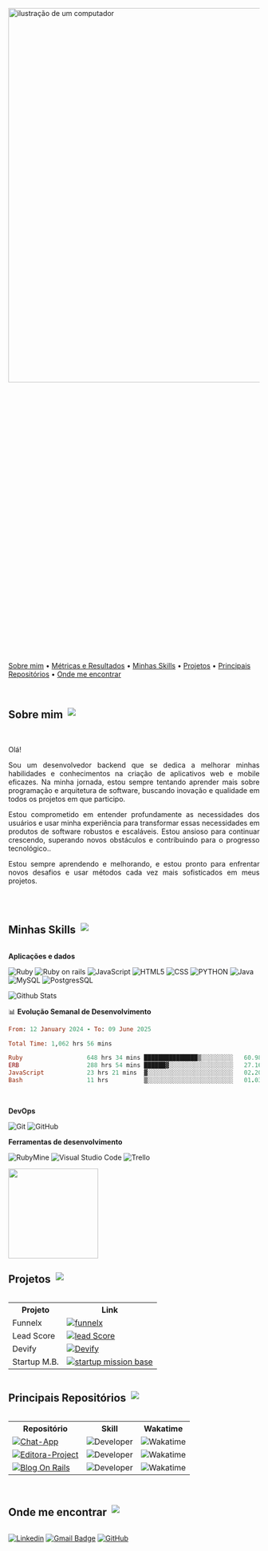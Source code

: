 <a name="top"></a>

<div style="display: flex; flex-direction: column; align-items: center;">
  <img src="https://raw.githubusercontent.com/MicaelliMedeiros/micaellimedeiros/master/image/computer-illustration.png" alt="ilustração de um computador" min-width="400px" max-width="400px" width="750px" align="middle" style="margin-bottom: 500px;">
  &nbsp;&nbsp;&nbsp;  
</p>
  <div>
    <p>
      <a href="#sobre-Mim">Sobre mim</a> •
      <a href="#metricas-e-resultados">Métricas e Resultados</a> • 
      <a href="#linguagens">Minhas Skills</a> • 
      <a href="#projetos">Projetos</a> • 
      <a href="#principais-repositorios">Principais Repositórios</a> • 
      <a href="#contato">Onde me encontrar</a>
    </p>
  </div>
</div>

<br>

<div style="display: flex; align-items: center;">
  <h2 id="sobre-mim" style="margin-right: 10px;">Sobre mim</h2>
  <a href="#top">
    <img src="https://img.shields.io/badge/Back%20to%20top-8A2BE2"> 
  </a>
</div>
<div style="text-align: justify;">
  <!--  <img align="right" alt="Coding" width="260" src="https://github.com/AngeloSouza1/tmp/blob/main/vista.jpg" > -->
  <br>
  <p>Olá!</p>

  <p>Sou um desenvolvedor backend que se dedica a melhorar minhas habilidades e conhecimentos na criação de aplicativos web e mobile eficazes. Na minha jornada, estou sempre tentando aprender mais sobre programação e arquitetura de software, buscando inovação e qualidade em todos os projetos em que participo.</p>

  <p>Estou comprometido em entender profundamente as necessidades dos usuários e usar minha experiência para transformar essas necessidades em produtos de software robustos e escaláveis. Estou ansioso para continuar crescendo, superando novos obstáculos e contribuindo para o progresso tecnológico..</p>

  <p>Estou sempre aprendendo e melhorando, e estou pronto para enfrentar novos desafios e usar métodos cada vez mais sofisticados em meus projetos.</p>
</div>

<br>


<br>

<div style="display: flex; align-items: center;">
  <h2 id="Minhas-Skills" style="margin-right: 10px;">Minhas Skills</h2>
  <a href="#top">
    <img src="https://img.shields.io/badge/Back%20to%20top-8A2BE2"> 
  </a>
</div>
</p>

**Aplicações e dados**

![Ruby](https://img.shields.io/badge/Ruby-333333?style=flat&logo=ruby&logoColor=red)
![Ruby on rails](https://img.shields.io/badge/Ruby_on_Rails-333333?style=flat&logo=ruby-on-rails&logoColor=red)
![JavaScript](https://img.shields.io/badge/-JavaScript-333333?style=flat&logo=javascript)
![HTML5](https://img.shields.io/badge/-HTML5-333333?style=flat&logo=HTML5)
![CSS](https://img.shields.io/badge/-CSS-333333?style=flat&logo=CSS3&logoColor=1572B6)
![PYTHON](https://img.shields.io/badge/Python-333333?style=flat&logo=python)
![Java](https://img.shields.io/badge/-Java-333333?style=flat&logo=java)
![MySQL](https://img.shields.io/badge/-MySQL-333333?style=flat&logo=mysql)
![PostgresSQL](https://img.shields.io/badge/PostgreSQL-333333?style=flat&logo=postgresql)

 <img   src="https://github-readme-stats.vercel.app/api/top-langs/?username=Pjmaciel&theme=dracula&hide_border=false&include_all_commits=true&count_private=true&layout=compact"
        alt="Github Stats" />
</br>

📊 **Evolução Semanal de Desenvolvimento**
<!--START_SECTION:waka-->

```ruby
From: 12 January 2024 - To: 09 June 2025

Total Time: 1,062 hrs 56 mins

Ruby                  648 hrs 34 mins ███████████████▒░░░░░░░░░   60.98 %
ERB                   288 hrs 54 mins ██████▓░░░░░░░░░░░░░░░░░░   27.16 %
JavaScript            23 hrs 21 mins  ▓░░░░░░░░░░░░░░░░░░░░░░░░   02.20 %
Bash                  11 hrs          ▒░░░░░░░░░░░░░░░░░░░░░░░░   01.03 %
```

<!--END_SECTION:waka-->

</br>

<!--**Utilidades**

![Insomnia](https://img.shields.io/badge/-Insomnia-333333?style=flat&logo=insomnia)
![Postman](https://img.shields.io/badge/-Postman-333333?style=flat&logo=postman) -->
  
**DevOps**

![Git](https://img.shields.io/badge/-Git-333333?style=flat&logo=git)
![GitHub](https://img.shields.io/badge/-GitHub-333333?style=flat&logo=github)
<!--![Bitbucket](https://img.shields.io/badge/-Bitbucket-333333?style=flat&logo=bitbucket) -->
<!--![Docker](https://img.shields.io/badge/-Docker-333333?style=flat&logo=docker) -->
<!--![Travis](https://img.shields.io/badge/-Travis-333333?style=flat&logo=travis) -->

**Ferramentas de desenvolvimento**

![RubyMine](https://img.shields.io/badge/-RubyMine-333333?style=flat&logo=rubymine)
![Visual Studio Code](https://img.shields.io/badge/-Visual%20Studio%20Code-333333?style=flat&logo=visual-studio-code&logoColor=007ACC)
![Trello](https://img.shields.io/badge/-Trello-333333?style=flat&logo=trello&logoColor=007ACC)

<a href="https://github.com/Pjmaciel" title="Perfil do Pablo">
  <img height="180em" src="https://github-readme-stats.vercel.app/api?username=Pjmaciel&theme=dracula&show_icons=true" />
</a>




</br>
  
<div style="display: flex; align-items: center;">
  <h2 id="Projetos" style="margin-right: 10px;">Projetos</h2>
  <a href="#top">
    <img src="https://img.shields.io/badge/Back%20to%20top-8A2BE2"> 
  </a>
</div>

<center>
  <table>
    <tr>
      <th>Projeto</th>
      <th>Link</th>
    </tr>
    <tr>
     <td>Funnelx</td>
     <td><a href="https://funnelx.desenvolvendo.me/users/sign_in"><img alt="funnelx" src="https://img.shields.io/badge/▽%20funnelx-563D7C?style=flat&logoColor=white"></a></td>
    </tr>
    <tr>
      <td>Lead Score</td>
      <td><a href="https://github.com/desenvolvendo-me/devify/graphs/contributors"><img alt="lead Score" src="https://img.shields.io/badge/-🎯%20Lead%20Score-563D7C?style=flat&logoColor=white"></a></td>
    </tr>
     <tr>
      <td>Devify</td>
      <td><a href="https://github.com/desenvolvendo-me/devify/graphs/contributors"><img alt="Devify" src="https://img.shields.io/badge/-🧑‍💻%20Devify-563D7C?style=flat&logoColor=white"></a></td>
    </tr>
    <tr>
      <td>Startup M.B.</td>
      <td><a href="https://github.com/desenvolvendo-me/startup-mission-base-rails/graphs/contributors"><img alt="startup mission base" src="https://img.shields.io/badge/-⌨️%20startup%20mission%20base-563D7C?style=flat&logoColor=white"></a></td>
    </tr>
  </table>
</center>


<div style="display: flex; align-items: center;">
  <h2 id="principais-repositórios" style="margin-right: 10px;">Principais Repositórios</h2>
  <a href="#top">
    <img src="https://img.shields.io/badge/Back%20to%20top-8A2BE2"> 
  </a>
</div>

<center>
  <table>
    <tr>
      <th>Repositório</th>
      <th>Skill</th>
      <th>Wakatime</th>
    </tr>
    <tr>
       <td><a href="https://github.com/chat-app-organization"><img alt="Chat-App" src="https://img.shields.io/badge/-Chat%20App%20-563D7C?style=flat&logoColor=white"></a></td>
       <td><img src="https://img.shields.io/badge/Developer-333333?style=flat" alt="Developer"></td>
      <td><img alt="Wakatime" src="https://wakatime.com/badge/user/018cff2b-53a4-45db-af92-d78ab0987e8c/project/8e730e44-e702-4b9d-ace0-602346497e90.svg?style=flat-square&labelColor=343b41"></td>
    </tr>
    <tr>
       <td><a href="https://github.com/Pjmaciel/editora-project"><img alt="Editora-Project" src="https://img.shields.io/badge/-Editora%20Project%20-563D7C?style=flat&logoColor=white"></a></td>
       <td><img src="https://img.shields.io/badge/Developer-333333?style=flat" alt="Developer"></td>
      <td><img alt="Wakatime" src="https://wakatime.com/badge/user/018cff2b-53a4-45db-af92-d78ab0987e8c/project/018ea94d-29e4-405e-beaa-6a3d0ec5677e.svg?style=flat-square&labelColor=343b41"></td>
    </tr>
    <tr>
      <td><a href="https://github.com/Pjmaciel/rubymine_blogOnRails"><img alt="Blog On Rails" src="https://img.shields.io/badge/-Blog%20On%20Rails-563D7C?style=flat&logoColor=white"></a></td>
      <td><img src="https://img.shields.io/badge/Developer-333333?style=flat" alt="Developer"></td>
      <td><img alt="Wakatime" src="https://wakatime.com/badge/user/018cff2b-53a4-45db-af92-d78ab0987e8c/project/018de6c0-0205-4c1b-a4c3-7958b2059f5c.svg?style=flat-square&labelColor=343b41"></td>
    </tr>
  </table>
</center>


</br>

<div style="display: flex; align-items: center;">
  <h2 id="Onde-me-encontrar" style="margin-right: 10px;">Onde me encontrar</h2>
  <a href="#top">
    <img src="https://img.shields.io/badge/Back%20to%20top-8A2BE2"> 
  </a>
</div>
</p>

[![Linkedin](https://img.shields.io/badge/-pjmaciel-blue?style=flat-square&logo=Linkedin&logoColor=white&link=https://www.linkedin.com/in/pjmaciel/)](https://www.linkedin.com/in/pjmaciel/)
[![Gmail Badge](https://img.shields.io/badge/-pjmaciel_4@hotmail.com-006bed?style=flat-square&logo=Gmail&logoColor=white&link=mailto:SEU-EMAIL)](mailto:pjmaciel_4@hotmail.com)
[![GitHub](https://img.shields.io/github/followers/Pjmaciel?label=follow&style=social)](https://github.com/Pjmaciel)




 



